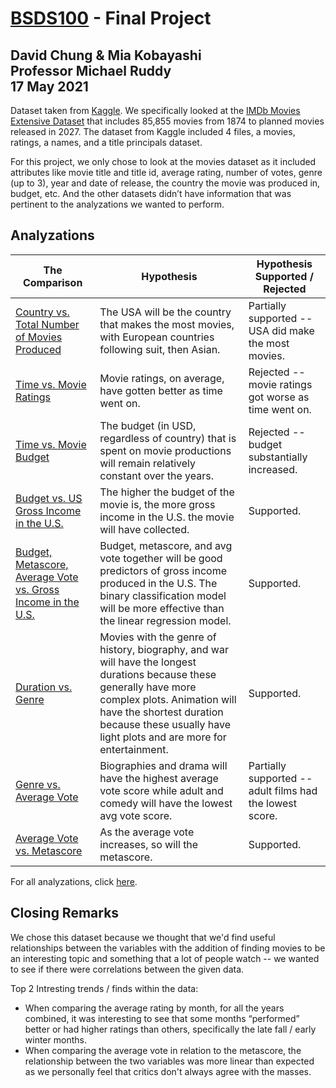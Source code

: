 # [BSDS100](https://github.com/mgruddy/Intro_Data_ScienceR_Spring2021.git) - Final Project
## David Chung & Mia Kobayashi<br/>Professor Michael Ruddy<br/>17 May 2021

Dataset taken from [Kaggle](https://www.kaggle.com/).
We specifically looked at the [IMDb Movies Extensive Dataset](https://www.kaggle.com/stefanoleone992/imdb-extensive-dataset) that includes 85,855 movies from 1874 to planned movies released in 2027.
The dataset from Kaggle included 4 files, a movies, ratings, a names, and a title principals dataset.

For this project, we only chose to look at the movies dataset as it included attributes like movie title and title id, average rating, number of votes, genre (up to 3), year and date of release, the country the movie was produced in, budget, etc.  And the other datasets didn’t have information that was pertinent to the analyzations we wanted to perform.



## Analyzations
**The Comparison** | **Hypothesis** | **Hypothesis Supported / Rejected**
--- | --- | ---
[Country vs. Total Number of Movies Produced](https://github.com/makobs/BSDS100-FinalProject/blob/d97cd25445520dc71cbcf6961dcca7be3b56c753/1%20-%20Country%20v.%20Total%20Number%20of%20Movies%20Produced.ipynb) | The USA will be the country that makes the most movies, with European countries following suit, then Asian. | Partially supported -- USA did make the most movies.
[Time vs. Movie Ratings](https://github.com/makobs/BSDS100-FinalProject/blob/d97cd25445520dc71cbcf6961dcca7be3b56c753/2%20-%20Time%20v.%20Movie%20Ratings.ipynb) | Movie ratings, on average, have gotten better as time went on. | Rejected -- movie ratings got worse as time went on.
[Time vs. Movie Budget](https://github.com/makobs/BSDS100-FinalProject/blob/d97cd25445520dc71cbcf6961dcca7be3b56c753/3%20-%20Time%20v.%20Movie%20Budget.ipynb) | The budget (in USD, regardless of country) that is spent on movie productions will remain relatively constant over the years. | Rejected -- budget substantially increased.
[Budget vs. US Gross Income in the U.S.](https://github.com/makobs/BSDS100-FinalProject/blob/d97cd25445520dc71cbcf6961dcca7be3b56c753/4%20-%20Budget%20v.%20US%20Gross%20Income%20in%20the%20U.S..ipynb) | The higher the budget of the movie is, the more gross income in the U.S. the movie will have collected. | Supported.
[Budget, Metascore, Average Vote vs. Gross Income in the U.S.](https://github.com/makobs/BSDS100-FinalProject/blob/d97cd25445520dc71cbcf6961dcca7be3b56c753/5%20-%20Budget,%20Metascore,%20Average%20Vote%20v.%20Gross%20Income%20in%20the%20U.S..ipynb) | Budget, metascore, and avg vote together will be good predictors of gross income produced in the U.S.  The binary classification model will be more effective than the linear regression model. | Supported.
[Duration vs. Genre](https://github.com/makobs/BSDS100-FinalProject/blob/d97cd25445520dc71cbcf6961dcca7be3b56c753/6%20-%20Duration%20v.%20Genre.ipynb) | Movies with the genre of history, biography, and war will have the longest durations because these generally have more complex plots. Animation will have the shortest duration because these usually have light plots and are more for entertainment. | Supported.
[Genre vs. Average Vote](https://github.com/makobs/BSDS100-FinalProject/blob/d97cd25445520dc71cbcf6961dcca7be3b56c753/7%20-%20Genre%20v.%20Average%20Vote.ipynb) | Biographies and drama will have the highest average vote score while adult and comedy will have the lowest avg vote score. | Partially supported -- adult films had the lowest score.
[Average Vote vs. Metascore](https://github.com/makobs/BSDS100-FinalProject/blob/d97cd25445520dc71cbcf6961dcca7be3b56c753/8%20-%20Average%20Vote%20v.%20Metascore.ipynb) | As the average vote increases, so will the metascore. | Supported.

For all analyzations, click [here]().

## Closing Remarks
We chose this dataset because we thought that we'd find useful relationships between the variables with the addition of finding movies to be an interesting topic and something that a lot of people watch -- we wanted to see if there were correlations between the given data.  

Top 2 Intresting trends / finds within the data:
- When comparing the average rating by month, for all the years combined, it was interesting to see that some months “performed” better or had higher ratings than others, specifically the late fall / early winter months.
- When comparing the average vote in relation to the metascore, the relationship between the two variables was more linear than expected as we personally feel that critics don't always agree with the masses.
